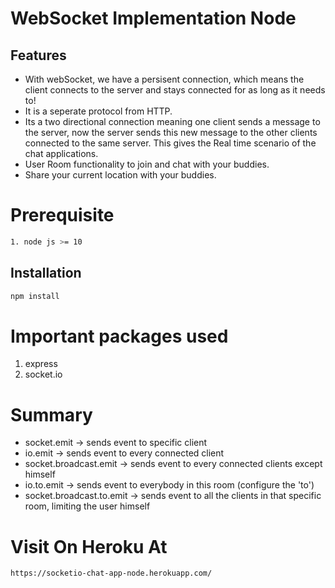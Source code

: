# WebSocket Implementation Node


## Features
* With webSocket, we have a persisent connection, which means the client connects to the server and stays connected for as long as it needs to!
* It is a seperate protocol from HTTP.
* Its a two directional connection meaning one client sends a message to the server, now the server sends this new message to the other clients connected to the same server. This gives the Real time scenario of the chat applications.
* User Room functionality to join and chat with your buddies. 
* Share your current location with your buddies.

# Prerequisite
```bash
1. node js >= 10
```

## Installation

```bash
npm install
```

# Important packages used
1. express
2. socket.io


# Summary
* socket.emit -> sends event to specific client
* io.emit -> sends event to every connected client
* socket.broadcast.emit -> sends event to every connected clients except himself
* io.to.emit -> sends event to everybody in this room (configure the 'to')
* socket.broadcast.to.emit -> sends event to all the clients in that specific room, limiting the user himself

# Visit On Heroku At
```bash
https://socketio-chat-app-node.herokuapp.com/
```